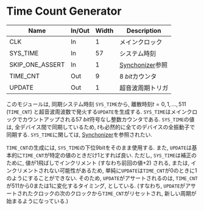 # Time Count Generator

| Name                          | In/Out | Width | Description                                         | 
| ----------------------------- | ------ | ----- | --------------------------------------------------- | 
| CLK                           | In     | 1     | メインクロック                                      | 
| SYS_TIME                      | In     | 57    | システム時刻                                        | 
| SKIP_ONE_ASSERT               | In     | 1     | [Synchonizer](./sync.md)参照                        | 
| TIME_CNT                      | Out    | 9     | $\SI{8}{bit}$カウンタ                               | 
| UPDATE                        | Out    | 1     | 超音波周期トリガ                                    | 

このモジュールは, 同期システム時刻 `SYS_TIME`から, 離散時刻$t = 0, 1, ..., 511$ (`TIME_CNT`) と超音波周波数で発火する`UPDATE`を生成する.
`SYS_TIME`はメインクロックでカウントアップされる$\SI{57}{bit}$符号なし整数カウンタである.
`SYS_TIME`の値は, 全デバイス間で同期しているため, $t$も必然的に全てのデバイスの全振動子で同期する.
`SYS_TIME`に関しては, [Synchonizer](./sync.md)を参照されたい.

`TIME_CNT`の生成には, `SYS_TIME`の下位9bitをそのまま使用する.
また, `UPDATE`は基本的に`TIME_CNT`が特定の値のときだけ$1$とすれば良い.
ただし, `SYS_TIME`は補正のために, 値が1飛ばしでインクリメント (すなわち前回の値$+2$) される, または, インクリメントされない可能性があるため, 単純に`UPDATE`は`TIME_CNT`が$0$のときに$1$のようにすることができない.
そのため, `UPDATE`がアサートされるのは, `TIME_CNT`が$511$から$0$または$1$に変化するタイミング, としている.
(すなわち, `UPDATE`がアサートされたクロックの次のクロックから`TIME_CNT`がリセットされ, 新しい周期が始まるようになっている.) 
